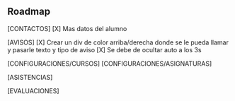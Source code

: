 ## Roadmap

[CONTACTOS]
[X] Mas datos del alumno

[AVISOS]
[X] Crear un div de color arriba/derecha donde se le pueda llamar y pasarle texto y tipo de aviso
[X] Se debe de ocultar auto a los 3s

[CONFIGURACIONES/CURSOS]
[CONFIGURACIONES/ASIGNATURAS]

[ASISTENCIAS]

[EVALUACIONES]
